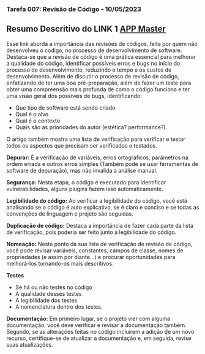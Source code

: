 ### Tarefa 007: Revisão de Código - 10/05/2023


## Resumo Descritivo do LINK 1 [APP Master](https://appmaster.io/pt/blog/revisoes-de-codigo)
  Esse link aborda a  importância das revisões de códigos, feita por quem não desenvolveu o codigo, no processo de desenvolvimento de software. Destaca-se que a revisão de código é uma prática essencial para melhorar a qualidade do código, identificar possíveis erros e bugs no início do processo de desenvolvimento, reduzindo o tempo e os custos de desenvolvimento. Além de discutir o processo de revisão de código, enfatizando de ter uma boa pré-preparação, além de fazer um teste para obter uma compreensão mais profunda de como o código funciona e ter uma visão geral dos possíveis de bugs, identificando:
  
*   Que tipo de software está sendo criado
*   Qual é o alvo
*   Qual é o contexto
*   Quais são as prioridades do autor (estética? performance?).

O artigo também mostra uma  lista de verificação para verificar e testar todos os aspectos que precisam ser verificados e testados.

**Depurar:** É a verificação de  variáveis, erros ortográficos, parâmetros na ordem errada e outros erros simples (Também pode se usar ferramentas de software de depuração), mas não invalida a análise manual.

**Segurança:** Nesta etapa, o código é executado para identificar vulnerabilidades, alguns plugins fazem isso automaticamente.

**Legibilidade do código:** Ao verificar a legibilidade do código, você está analisando se o código é auto explicativo, se é claro e conciso e se todas as convenções de linguagem e projeto são seguidas.

**Duplicação de código:**  Destaca a importância de fazer cada parte da lista de verificação, pois poderia ser feito junto a legibilidade do código.

**Nomeação:** Neste ponto da sua lista de verificação de revisão de código, você pode revisar variáveis, constantes, campos de classe, nomes de propriedades (e assim por diante...) e procurar oportunidades para melhorá-los tornando-os mais descritivos.

**Testes**
*   Se há ou não testes no código
*   A qualidade desses testes
*   A legibilidade dos testes
*   A nomenclatura dentro dos testes.

**Documentação:** Em primeiro lugar, se o projeto vier com alguma documentação, você deve verificar e revisar a documentação também. Segundo, se as alterações feitas no código incluírem a adição de um novo recurso, certifique-se de atualizar a documentação e, em seguida, revise suas atualizações.
